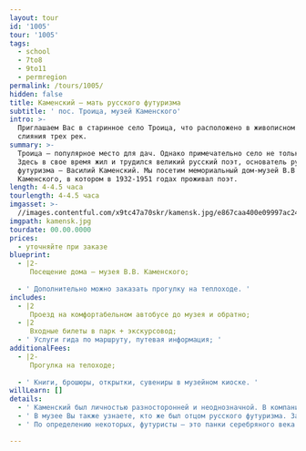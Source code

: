 ```yaml
---
layout: tour
id: '1005'
tour: '1005'
tags:
  - school
  - 7to8
  - 9to11
  - permregion
permalink: /tours/1005/
hidden: false
title: Каменский – мать русского футуризма
subtitle: ' пос. Троица, музей Каменского'
intro: >-
  Приглашаем Вас в старинное село Троица, что расположено в живописном месте
  слияния трех рек.
summary: >-
  Троица – популярное место для дач. Однако примечательно село не только этим.
  Здесь в свое время жил и трудился великий русский поэт, основатель русского
  футуризма – Василий Каменский. Мы посетим мемориальный дом-музей В.В
  Каменского, в котором в 1932-1951 годах проживал поэт.
length: 4-4.5 часа
tourlength: 4-4.5 часа
imgasset: >-
  //images.contentful.com/x9tc47a70skr/kamensk.jpg/e867caa400e09997ac24b048f4bad898/kamensk.jpg
imgpath: kamensk.jpg
tourdate: 00.00.0000
prices:
  - уточняйте при заказе
blueprint:
  - |2-
     Посещение дома – музея В.В. Каменского; 
     
  - ' Дополнительно можно заказать прогулку на теплоходе. '
includes:
  - |2
     Проезд на комфортабельном автобусе до музея и обратно; 
  - |2
     Входные билеты в парк + экскурсовод; 
  - ' Услуги гида по маршруту, путевая информация; '
additionalFees:
  - |2-
     Прогулка на телоходе; 
     
  - ' Книги, брошюры, открытки, сувениры в музейном киоске. '
willLearn: []
details:
  - ' Каменский был личностью разносторонней и неоднозначной. В компании с Маяковским, Бурлюком и Хлебниковым открыл русское направление футуризма и окрестил себя, любимого, его же матерью (русского футуризма). '
  - ' В музее Вы также узнаете, кто же был отцом русского футуризма. За самое короткое время изучил теорию и практику воздухоплавания, приобрел аэроплан и первым пролетел над Пермской землей. Правда, парил Каменский недолго, через два года в польском городке Честохове произошла авиакатастрофа, в результате которой серьезно пострадал самолет, поэт остался жив. '
  - ' По определению некоторых, футуристы – это панки серебряного века русской поэзии. Их любили и не понимали, не выносили и боготворили. Хулиганские выходки прошлого века остались в истории, их произведения изучают в обязательной школьной программе. А познакомиться с творчеством нашего земляка Василия Каменского можно в селе Троица Пермского края. '

---
```

